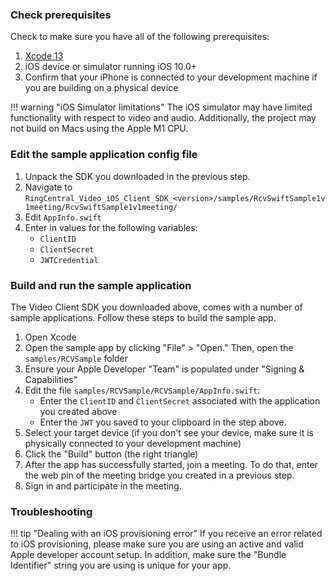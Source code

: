 ### Check prerequisites

Check to make sure you have all of the following prerequisites:

1. [Xcode 13](https://developer.apple.com/xcode/)
1. iOS device or simulator running iOS 10.0+
1. Confirm that your iPhone is connected to your development machine if you are building on a physical device

!!! warning "iOS Simulator limitations"
    The iOS simulator may have limited functionality with respect to video and audio. Additionally, the project may not build on Macs using the Apple M1 CPU.

### Edit the sample application config file

1. Unpack the SDK you downloaded in the previous step. 
1. Navigate to `RingCentral_Video_iOS_Client_SDK_<version>/samples/RcvSwiftSample1v1meeting/RcvSwiftSample1v1meeting/`
1. Edit `AppInfo.swift`
1. Enter in values for the following variables:
    * `ClientID`
	* `ClientSecret`
	* `JWTCredential`

### Build and run the sample application

The Video Client SDK you downloaded above, comes with a number of sample applications. Follow these steps to build the sample app.

1. Open Xcode
1. Open the sample app by clicking "File" > "Open." Then, open the `samples/RCVSample` folder
1. Ensure your Apple Developer "Team" is populated under "Signing & Capabilities"
1. Edit the file `samples/RCVSample/RCVSample/AppInfo.swift`:
     * Enter the `ClientID` and `ClientSecret` associated with the application you created above
     * Enter the `JWT` you saved to your clipboard in the step above.
1. Select your target device (if you don't see your device, make sure it is physically connected to your development machine)
1. Click the "Build" button (the right triangle)
1. After the app has successfully started, join a meeting. To do that, enter the web pin of the meeting bridge you created in a previous step.
1. Sign in and participate in the meeting.

### Troubleshooting

!!! tip "Dealing with an iOS provisioning error"
    If you receive an error related to iOS provisioning, please make sure you are using an active and valid Apple developer account setup. In addition, make sure the "Bundle Identifier" string you are using is unique for your app. 
